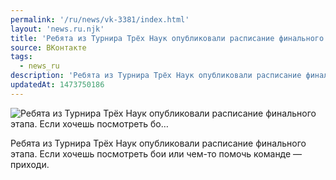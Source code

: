 ```yaml
---
permalink: '/ru/news/vk-3381/index.html'
layout: 'news.ru.njk'
title: 'Ребята из Турнира Трёх Наук опубликовали расписание финального этапа. Если хочешь посмотреть бо…'
source: ВКонтакте
tags:
  - news_ru
description: 'Ребята из Турнира Трёх Наук опубликовали расписание финального этапа. Если хочешь посмотреть бо…'
updatedAt: 1473750186
---
```

![Ребята из Турнира Трёх Наук опубликовали расписание финального этапа. Если хочешь посмотреть бо…](https://sun9-30.userapi.com/impf/c631430/v631430836/41b4f/Ce7cUbYJONk.jpg?size=764x1080&quality=96&sign=f076ecd9364ec696126a509715ece140&c_uniq_tag=pAa0mmN96PsTU6msEa13-IcLpkwa5v62v8GF8cfxBn8&type=album)

Ребята из Турнира Трёх Наук опубликовали расписание финального этапа. Если хочешь посмотреть бои или чем-то помочь команде — приходи.
